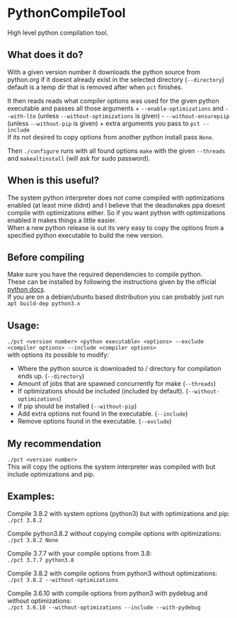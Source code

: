 # PythonCompileTool
High level python compilation tool.


## What does it do?
With a given version number it downloads the python source from python.org if it doesnt
already exist in the selected directory (`--directory`) default is a temp dir that is removed after
when `pct` finishes.

It then reads reads what compiler options was used for the given python executable
and passes all those arguments + `--enable-optimizations` and `--with-lto` 
(unless `--without-optimizations` is given) -
`--without-ensurepiip` (unless `--without-pip` is given) + extra arguments you pass to `pct --include`\
If its not desired to copy options from another python install pass `None`.

Then `./configure` runs with all found options `make` with the given `--threads` and `makealtinstall` 
(will ask for sudo password).


## When is this useful?
The system python interpreter does not come compiled with optimizations enabled (at least mine didnt)
 and I believe that the deadsnakes ppa doesnt compile with optimizations either. 
 So if you want python with optimizations enabled it makes things a little easier.\
 When a new python release is out its very easy to copy the options from a specified python executable 
 to build the new version.


## Before compiling
Make sure you have the required dependencies to compile python.\
These can be installed by following the instructions given by the official 
[python docs](https://devguide.python.org/setup/#linux).\
If you are on a debian/ubuntu based distribution you can probably just run `apt build-dep python3.x`


## Usage:
`./pct <version number> <python executable> <options> --exclude <compiler options> --include <compiler options>`\
with options its possible to modify:
* Where the python source is downloaded to / directory  for compilation ends up. (`--directory`)
* Amount of jobs that are spawned concurrently for make (`--threads`)
* If optimizations should be included (included by default). (`--without-optimizations`)
* If pip should be installed (`--without-pip`)
* Add extra options not found in the executable. (`--include`)
* Remove options found in the executable. (`--exclude`)


## My recommendation
`./pct <version number>`\
This will copy the options the system interpreter was compiled with but include optimizations and pip.


## Examples:
Compile 3.8.2 with system options (python3) but with optimizations and pip:\
`./pct 3.8.2`

Compile python3.8.2 without copying compile options with optimizations:\
`./pct 3.8.2 None`

Compile 3.7.7 with your compile options from 3.8:\
`./pct 3.7.7 python3.8`

Compile 3.8.2 with compile options from python3 without optimizations:\
`./pct 3.8.2 --without-optimizations` 

Compile 3.6.10 with compile options from python3 with pydebug and without optimizations:\
`./pct 3.6.10 --without-optimizations --include --with-pydebug`
